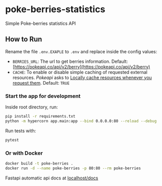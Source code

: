 # poke-berries-statistics
Simple Poke-berries statistics API


## How to Run
Rename the file `.env.EXAPLE` to `.env` and replace inside the config values:  
- `BERRIES_URL`: The url to get berries information. Default: [https://pokeapi.co/api/v2/berry](https://pokeapi.co/api/v2/berry)  
- `CACHE`: To enable or disable simple caching of requested external resources. *Pokeapi* asks to [Locally cache resources whenever you request them](https://pokeapi.co/docs/v2#fairuse). Default: `TRUE`  
### Start the app for development  
Inside root directory, run:  
```bash 
pip install -r requirements.txt
python -m hypercorn app.main:app --bind 0.0.0.0:80 --reload --debug
```  
Run tests with:
```bash 
pytest
```  

### Or with Docker
```bash 
docker build -t poke-berries .
docker run -d --name poke-berries -p 80:80 --rm poke-berries
```  


Fastapi automatic api docs at [localhost/docs](localhost/docs)